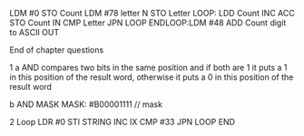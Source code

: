 LDM #0 STO Count LDM #78 letter N STO Letter LOOP: LDD Count INC ACC STO Count IN CMP Letter JPN LOOP ENDLOOP:LDM #48 ADD Count digit to ASCII OUT

End of chapter questions

1 a AND compares two bits in the same position and if both are 1 it puts a 1 in this position of the result word, otherwise it puts a 0 in this position of the result word

b AND MASK MASK: #B00001111 // mask

2 Loop LDR #0 STI STRING INC IX CMP #33 JPN LOOP END